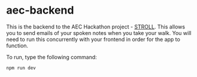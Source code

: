 # aec-backend

This is the backend to the AEC Hackathon project - [STROLL](https://github.com/Brandoncyu/aec-backend). This allows you to send emails of your spoken notes when you take your walk. You will need to run this concurrently with your frontend in order for the app to function.

To run, type the following command:

```
npm run dev
```
